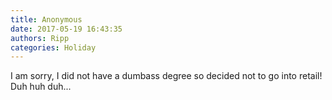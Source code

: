 ```yaml
---
title: Anonymous
date: 2017-05-19 16:43:35
authors: Ripp
categories: Holiday
---
```


 I am sorry, I did not have a dumbass degree so decided not to go into retail! Duh huh duh...